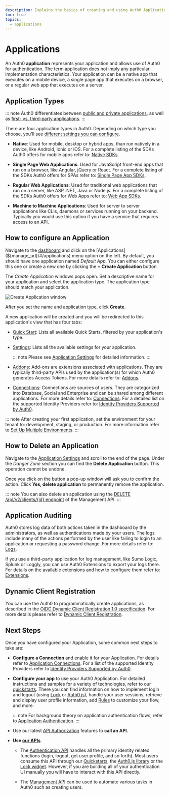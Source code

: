 ```yaml
---
description: Explains the basics of creating and using Auth0 Applications.
toc: true
topics:
  - applications
---
```

# Applications

An Auth0 **application** represents your application and allows use of Auth0 for authentication. The term application does not imply any particular implementation characteristics. Your application can be a native app that executes on a mobile device, a single page app that executes on a browser, or a regular web app that executes on a server.

## Application Types

::: note
Auth0 differentiates between [public and private applications](/applications/application-types#confidential-vs-public-applications), as well as [first- vs. third-party applications](/applications/application-types#first-vs-third-party-applications).
:::

There are four application types in Auth0. Depending on which type you choose, you'll see [different settings you can configure](/applications/application-settings).

- **Native**: Used for mobile, desktop or hybrid apps, than run natively in a device, like Android, Ionic or iOS. For a complete listing of the SDKs Auth0 offers for mobile apps refer to: [Native SDKs](/quickstart/native).

- **Single Page Web Applications**: Used for JavaScript front-end apps that run on a browser, like Angular, jQuery or React. For a complete listing of the SDKs Auth0 offers for SPAs refer to: [Single Page App SDKs](/quickstart/spa).

- **Regular Web Applications**: Used for traditional web applications that run on a server, like ASP .NET, Java or Node.js. For a complete listing of the SDKs Auth0 offers for Web Apps refer to: [Web App SDKs](/quickstart/webapp).

- **Machine to Machine Applications**: Used for server to server applications like CLIs, daemons or services running on your backend. Typically you would use this option if you have a service that requires access to an API.

## How to configure an Application

Navigate to the [dashboard](${manage_url}) and click on the [Applications](${manage_url}/#/applications) menu option on the left. By default, you should have one application named *Default App*. You can either configure this one or create a new one by clicking the **+ Create Application** button.

The *Create Application* windows pops open. Set a descriptive name for your application and select the application type. The application type should match your application.

![Create Application window](/media/articles/applications/create-client-popup.png)

After you set the name and application type, click **Create**.

A new application will be created and you will be redirected to this application's view that has four tabs:

- [Quick Start](${manage_url}/#/applications/${account.clientId}/quickstart): Lists all available Quick Starts, filtered by your application's type.

- [Settings](${manage_url}/#/applications/${account.clientId}/settings): Lists all the available settings for your application.

  ::: note
  Please see [Application Settings](/applications/application-settings) for detailed information.
  :::

- [Addons](${manage_url}/#/applications/${account.clientId}/addons): Add-ons are extensions associated with applications. They are typically third-party APIs used by the application(s) for which Auth0 generates Access Tokens. For more details refer to: [Addons](/applications/addons).

- [Connections](${manage_url}/#/applications/${account.clientId}/connections): Connections are sources of users. They are categorized into Database, Social and Enterprise and can be shared among different applications. For more details refer to: [Connections](/applications/connections). For a detailed list on the supported Identity Providers refer to: [Identity Providers Supported by Auth0](/identityproviders).

::: note
After creating your first application, set the environment for your tenant to: development, staging, or production. For more information refer to [Set Up Multiple Environments](/dev-lifecycle/setting-up-env#set-the-environment).
:::

## How to Delete an Application

Navigate to the [Application Settings](${manage_url}/#/applications/${account.clientId}/settings) and scroll to the end of the page. Under the *Danger Zone* section you can find the **Delete Application** button. This operation cannot be undone.

Once you click on the button a pop-up window will ask you to confirm the action. Click **Yes, delete application** to permanently remove the application.

::: note
You can also delete an application using the [DELETE /api/v2/clients/{id} endpoint](/api/management/v2#!/Clients/delete_clients_by_id) of the Management API.
:::

## Application Auditing

Auth0 stores log data of both actions taken in the dashboard by the administrators, as well as authentications made by your users. The logs include many of the actions performed by the user like failing to login to an application or requesting a password change. For more details refer to: [Logs](/logs).

If you use a third-party application for log management, like Sumo Logic, Splunk or Loggly, you can use Auth0 Extensions to export your logs there. For details on the available extensions and how to configure them refer to: [Extensions](/extensions).

## Dynamic Client Registration

You can use the Auth0 to programmatically create applications, as described in the [OIDC Dynamic Client Registration 1.0 specification](https://openid.net/specs/openid-connect-registration-1_0.html). For more details please refer to [Dynamic Client Registration](/api-auth/dynamic-client-registration).

## Next Steps

Once you have configured your Application, some common next steps to take are:

- **Configure a Connection** and enable it for your Application. For details refer to [Application Connections](/applications/connections). For a list of the supported Identity Providers refer to [Identity Providers Supported by Auth0](/identityproviders).

- **Configure your app** to use your Auth0 Application. For detailed instructions and samples for a variety of technologies, refer to our [quickstarts](/quickstarts). There you can find information on how to implement login and logout (using [Lock](/libraries/lock) or [Auth0.js](/libraries/auth0js)), handle your user sessions, retrieve and display user profile information, add [Rules](/rules) to customize your flow, and more.

  ::: note
  For background theory on application authentication flows, refer to [Application Authentication](/application-auth).
  :::

- Use our latest [API Authorization](/api-auth) features to **call an API**.

- **Use [our APIs](/api/info)**.

  - The [Authentication API](/api/authentication) handles all the primary identity related functions (login, logout, get user profile, and so forth). Most users consume this API through our [Quickstarts](/quickstarts), the [Auth0.js library](/libraries/auth0js) or the [Lock widget](/libraries/lock). However, if you are building all of your authentication UI manually you will have to interact with this API directly.

  - The [Management API](/api/management/v2) can be used to automate various tasks in Auth0 such as creating users.
